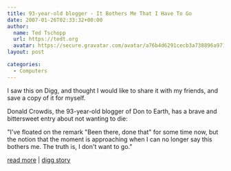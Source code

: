 ```yaml
---
title: 93-year-old blogger - It Bothers Me That I Have To Go
date: 2007-01-26T02:33:32+00:00
author:
  name: Ted Tschopp
  url: https://tedt.org
  avatar: https://secure.gravatar.com/avatar/a76b4d6291cecb3a738896a971bfb903?s=512&d=mp&r=g
layout: post

categories:
  - Computers
---
```

I saw this on Digg, and thought I would like to share it with my friends, and save a copy of it for myself. 

Donald Crowdis, the 93-year-old blogger of Don to Earth, has a brave and bittersweet entry about not wanting to die:
  
"I've floated on the remark "Been there, done that" for some time now, but the notion that the moment is approaching when I can no longer say this bothers me. The truth is, I don't want to go."

[read more](http://dontoearth.blogspot.com/2007/01/it-bothers-me-that-i-have-to-go.html)&#160;|&#160;[digg story](http://digg.com/offbeat_news/93_year_old_blogger_It_Bothers_Me_That_I_Have_To_Go)